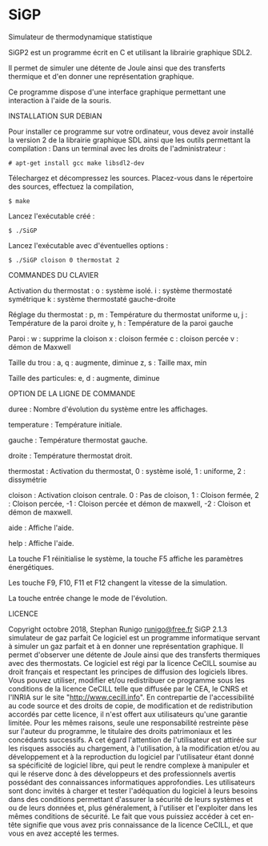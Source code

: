 # SiGP
Simulateur de thermodynamique statistique

SiGP2 est un programme écrit en C et utilisant la librairie graphique SDL2.

Il permet de simuler une détente de Joule ainsi que des transferts thermique et d'en donner une représentation graphique.

Ce programme dispose d'une interface graphique permettant une interaction à l'aide de la souris.

INSTALLATION SUR DEBIAN

Pour installer ce programme sur votre ordinateur, vous devez avoir
installé la version 2 de la librairie graphique SDL ainsi que les 
outils permettant la compilation : 
Dans un terminal avec les droits de l'administrateur :

	# apt-get install gcc make libsdl2-dev

Télechargez et décompressez les sources. Placez-vous dans le répertoire des sources, effectuez la compilation,

	$ make

Lancez l'exécutable créé :

	$ ./SiGP

Lancez l'exécutable avec d'éventuelles options :

	$ ./SiGP cloison 0 thermostat 2



COMMANDES DU CLAVIER

Activation du thermostat :
	o : système isolé.
	i : système thermostaté symétrique
	k : système thermostaté gauche-droite

Réglage du thermostat :
		p, m : Température du thermostat uniforme
		u, j : Température de la paroi droite
		y, h : Température de la paroi gauche

Paroi :		w : supprime la cloison
		x : cloison fermée
		c : cloison percée
		v : démon de Maxwell

Taille du trou :
		a, q : augmente, diminue
		z, s : Taille max, min

Taille des particules:
		e, d : augmente, diminue

OPTION DE LA LIGNE DE COMMANDE


duree :		Nombre d'évolution du système entre les affichages.

temperature :	Température initiale.

gauche :	Température thermostat gauche.

droite :	Température thermostat droit.


thermostat :	Activation du thermostat, 0 : système isolé, 1 : uniforme, 2 : dissymétrie

cloison :	Activation cloison centrale.
0 : Pas de cloison, 
1 : Cloison fermée, 
2 : Cloison percée, 
-1 : Cloison percée et démon de maxwell, 
-2 : Cloison et démon de maxwell.


aide :		Affiche l'aide.

help :		Affiche l'aide.

La touche F1 réinitialise le système, la touche F5 affiche les paramètres énergétiques.

Les touche F9, F10, F11 et F12 changent la vitesse de la simulation.

La touche entrée change le mode de l'évolution.



LICENCE

Copyright octobre 2018, Stephan Runigo
runigo@free.fr
SiGP 2.1.3  simulateur de gaz parfait
Ce logiciel est un programme informatique servant à simuler un gaz parfait
et à en donner une représentation graphique. Il permet d'observer une détente
de Joule ainsi que des transferts thermiques avec des thermostats.
Ce logiciel est régi par la licence CeCILL soumise au droit français et
respectant les principes de diffusion des logiciels libres. Vous pouvez
utiliser, modifier et/ou redistribuer ce programme sous les conditions
de la licence CeCILL telle que diffusée par le CEA, le CNRS et l'INRIA
sur le site "http://www.cecill.info".
En contrepartie de l'accessibilité au code source et des droits de copie,
de modification et de redistribution accordés par cette licence, il n'est
offert aux utilisateurs qu'une garantie limitée.  Pour les mêmes raisons,
seule une responsabilité restreinte pèse sur l'auteur du programme, le
titulaire des droits patrimoniaux et les concédants successifs.
A cet égard  l'attention de l'utilisateur est attirée sur les risques
associés au chargement,  à l'utilisation,  à la modification et/ou au
développement et à la reproduction du logiciel par l'utilisateur étant
donné sa spécificité de logiciel libre, qui peut le rendre complexe à
manipuler et qui le réserve donc à des développeurs et des professionnels
avertis possédant  des  connaissances  informatiques approfondies. Les
utilisateurs sont donc invités à charger  et  tester  l'adéquation du
logiciel à leurs besoins dans des conditions permettant d'assurer la
sécurité de leurs systèmes et ou de leurs données et, plus généralement,
à l'utiliser et l'exploiter dans les mêmes conditions de sécurité.
Le fait que vous puissiez accéder à cet en-tête signifie que vous avez
pris connaissance de la licence CeCILL, et que vous en avez accepté les
termes.

